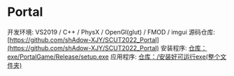 # Portal
开发环境: VS2019 / C++ / PhysX / OpenGl(glut) / FMOD / imgui
源码仓库: [https://github.com/shAdow-XJY/SCUT2022_Portal](https://github.com/shAdow-XJY/SCUT2022_Portal)
安装程序: [仓库：exe/PortalGame/Release/setup.exe](https://github.com/shAdow-XJY/SCUT2022_Portal/tree/master/exe/PortalGame/Release)
应用程序: [仓库：/安装好可运行exe(整个文件夹)](https://github.com/shAdow-XJY/SCUT2022_Portal/tree/master/%E5%AE%89%E8%A3%85%E5%A5%BD%E5%8F%AF%E8%BF%90%E8%A1%8Cexe)

